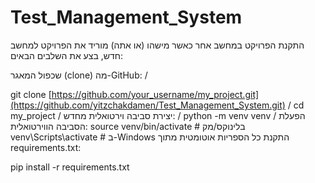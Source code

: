 # Test_Management_System

התקנת הפרויקט במחשב אחר
כאשר מישהו (או אתה) מוריד את הפרויקט למחשב חדש, בצע את השלבים הבאים:

שכפול המאגר (clone) מה-GitHub: /

git clone [https://github.com/your_username/my_project.git](https://github.com/yitzchakdamen/Test_Management_System.git) /
cd my_project /
יצירת סביבה וירטואלית מחדש: /
python -m venv venv /
הפעלת הסביבה הווירטואלית:
source venv/bin/activate  # בלינוקס/מק
venv\Scripts\activate  # ב-Windows
התקנת כל הספריות אוטומטית מתוך requirements.txt:

pip install -r requirements.txt

